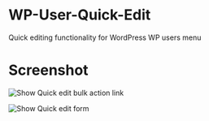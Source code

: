 # WP-User-Quick-Edit
Quick editing functionality for WordPress WP users menu

# Screenshot
![Show Quick edit bulk action link](https://db.tt/vD8eMACG)

![Show Quick edit form](https://db.tt/olFnK8ic)

